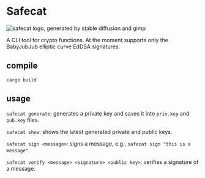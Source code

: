 # Safecat
![safecat logo, generated by stable diffusion and gimp](https://neiman.co.il/images/safecat.png)

A CLI tool for crypto functions. At the moment supports only the BabyJubJub elliptic curve EdDSA signatures.

## compile
`cargo build`

## usage
`safecat generate`: generates a private key and saves it into `priv.key` and `pub.key` files.

`safecat show`: shows the latest generated private and public keys.

`safecat sign <message>`: signs a message, e.g., `safecat sign "this is a message"`.

`safecat verify <message> <signature> <public key>`: verifies a signature of a message.
